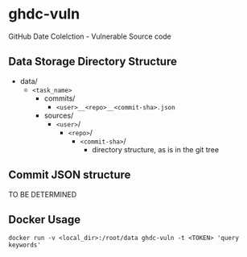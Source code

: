 ghdc-vuln
===
GitHub Date Colelction - Vulnerable Source code


## Data Storage Directory Structure

* data/
  * `<task_name>`
    * commits/
      * `<user>__<repo>__<commit-sha>.json`
    * sources/
      * `<user>`/
        * `<repo>`/
          * `<commit-sha>`/
            * directory structure, as is in the git tree

## Commit JSON structure
TO BE DETERMINED

## Docker Usage
```
docker run -v <local_dir>:/root/data ghdc-vuln -t <TOKEN> 'query keywords'
```